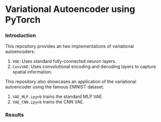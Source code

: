 # Variational Autoencoder using PyTorch

### Introduction
This repository provides an two implementations of variational autoencoders:

1) `VAE`: Uses standard fully-connected neuron layers. 
2) `ConvVAE`: Uses convolutional encoding and decoding layers to capture spatial information. 

This repository also showcases an application of the variational autoencoder using the famous EMNIST dataset.

1) `VAE_MLP.ipynb` trains the standard MLP VAE.
2) `VAE_CNN.ipynb` trains the CNN VAE.


### Results